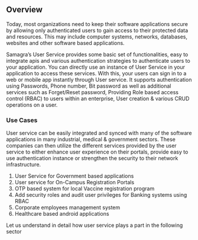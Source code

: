 ## Overview

Today, most organizations need to keep their software applications secure by allowing only authenticated users to gain access to their protected data and resources. This may include computer systems, networks, databases, websites and other software based applications.

Samagra’s User Service provides some basic set of functionalities, easy to integrate apis and various authentication strategies to authenticate users to your application. You can directly use an instance of User Service in your application to access these services. With this, your users can sign in to a web or mobile app instantly through User service. It supports authentication using Passwords, Phone number, Bit password as well as additional services such as Forget/Reset password, Providing Role based access control (RBAC) to users within an enterprise, User creation &  various CRUD operations on a user.

### Use Cases

User service can be easily integrated and synced with many of the software applications in many industrial, medical & government sectors. These companies can then utilize the different services provided by the user service to either enhance user experience on their portals, provide easy to use authentication instance or strengthen the security to their network infrastructure.

1. User Service for Government based applications
2. User service for On-Campus Registration Portals
3. OTP based system for local Vaccine registration program
4. Add security roles and audit user privileges for Banking systems using RBAC
5. Corporate employees management system
6. Healthcare based android applications

Let us understand in detail how user service plays a part in the following sector

### 




